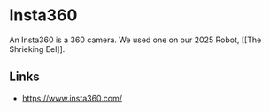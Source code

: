 # Insta360

An Insta360 is a 360 camera. We used one on our 2025 Robot, [[The Shrieking Eel]].


## Links

- <https://www.insta360.com/>
